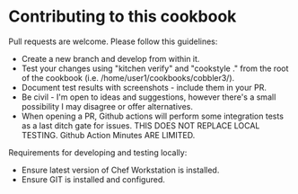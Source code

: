 # Contributing to this cookbook
Pull requests are welcome. Please follow this guidelines:
 - Create a new branch and develop from within it.
 - Test your changes using "kitchen verify" and "cookstyle ." from the root of the cookbook (i.e. /home/user1/cookbooks/cobbler3/).
 - Document test results with screenshots - include them in your PR.
 - Be civil - I'm open to ideas and suggestions, however there's a small possibility I may disagree or offer alternatives.
 - When opening a PR, Github actions will perform some integration tests as a last ditch gate for issues. THIS DOES NOT REPLACE LOCAL TESTING. Github Action Minutes ARE LIMITED.

Requirements for developing and testing locally:
 - Ensure latest version of Chef Workstation is installed. 
 - Ensure GIT is installed and configured.
 
